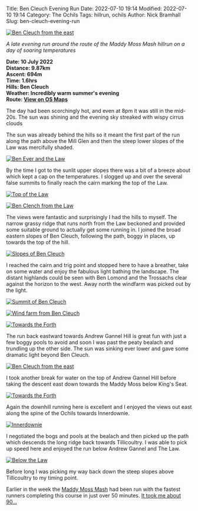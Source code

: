 Title: Ben Cleuch Evening Run
Date: 2022-07-10 19:14
Modified: 2022-07-10 19:14
Category: The Ochils
Tags: hillrun, ochils
Author: Nick Bramhall
Slug: ben-cleuch-evening-run

<a href="https://www.flickr.com/photos/black_friction/52207657968/in/album-72177720304755845/" title="Ben Cleuch from the east"><img src="https://live.staticflickr.com/65535/52207657968_5d3f319d9c_b.jpg" alt="Ben Cleuch from the east"></a>

_A late evening run around the route of the Maddy Moss Mash hillrun on a day of soaring temperatures_

<!--more-->

**Date: 10 July 2022  
Distance: 9.87km  
Ascent: 694m  
Time: 1.6hrs  
Hills: Ben Cleuch  
Weather: Incredibly warm summer's evening  
Route: [View on OS Maps](https://www.invertedworld.co.uk/hillwalking/hillwalk/528)**

The day had been scorchingly hot, and even at 8pm it was still in the mid-20s. The sun was shining and the evening sky streaked with wispy cirrus clouds 

The sun was already behind the hills so it meant the first part of the run along the path above the Mill Glen and then the steep lower slopes of the Law was mercifully shaded.

<a href="https://www.flickr.com/photos/black_friction/52208127800/in/album-72177720304755845/" title="Ben Ever and the Law"><img src="https://live.staticflickr.com/65535/52208127800_08b20b21f5_b.jpg" alt="Ben Ever and the Law"></a>

By the time I got to the sunlit upper slopes there was a bit of a breeze about which kept a cap on the temperatures. I slogged up and over the several false summits to finally reach the cairn marking the top of the Law.

<a href="https://www.flickr.com/photos/black_friction/52206623432/in/album-72177720304755845/" title="Top of the Law"><img src="https://live.staticflickr.com/65535/52206623432_bf8cf56ce6_b.jpg" alt="Top of the Law"></a>

<a href="https://www.flickr.com/photos/black_friction/52208129680/in/album-72177720304755845/" title="Ben Clench from the Law"><img src="https://live.staticflickr.com/65535/52208129680_500cd908e9_b.jpg" alt="Ben Clench from the Law"></a>

The views were fantastic and surprisingly I had the hills to myself. The narrow grassy ridge that runs north from the Law beckoned and provided some suitable ground to actually get some running in. I joined the broad eastern slopes of Ben Cleuch, following the path, boggy in places, up towards the top of the hill.

<a href="https://www.flickr.com/photos/black_friction/52207631386/in/album-72177720304755845/" title="Slopes of Ben Cleuch"><img src="https://live.staticflickr.com/65535/52207631386_95049f3bb1_b.jpg" alt="Slopes of Ben Cleuch"></a>

I reached the cairn and trig point and stopped here to have a breather, take on some water and enjoy the fabulous light bathing the landscape. The distant highlands could be seen with Ben Lomond and the Trossachs clear against the horizon to the west. Away north the windfarm was picked out by the light.

<a href="https://www.flickr.com/photos/black_friction/52206624557/in/album-72177720304755845/" title="Summit of Ben Cleuch"><img src="https://live.staticflickr.com/65535/52206624557_f6250396ea_b.jpg" alt="Summit of Ben Cleuch"></a>

<a href="https://www.flickr.com/photos/black_friction/52207901654/in/album-72177720304755845/" title="Wind farm from Ben Cleuch"><img src="https://live.staticflickr.com/65535/52207901654_ab13f55018_b.jpg" alt="Wind farm from Ben Cleuch"></a>

<a href="https://www.flickr.com/photos/black_friction/52208131655/in/album-72177720304755845/" title="Towards the Forth"><img src="https://live.staticflickr.com/65535/52208131655_ab65ed5994_b.jpg" alt="Towards the Forth"></a>

The run back eastward towards Andrew Gannel Hill is great fun with just a few boggy pools to avoid and soon I was past the peaty bealach and trundling up the other side. The sun was sinking ever lower and gave some dramatic light beyond Ben Cleuch.

<a href="https://www.flickr.com/photos/black_friction/52208134525/in/album-72177720304755845/" title="Ben Cleuch from the east"><img src="https://live.staticflickr.com/65535/52208134525_1432fe00d7_b.jpg" alt="Ben Cleuch from the east"></a>

I took another break for water on the top of Andrew Gannel Hill before taking the descent east down towards the Maddy Moss below King's Seat.

<a href="https://www.flickr.com/photos/black_friction/52206629187/in/album-72177720304755845/" title="Towards the Forth"><img src="https://live.staticflickr.com/65535/52206629187_82db8d5208_b.jpg" alt="Towards the Forth"></a>

Again the downhill running here is excellent and I enjoyed the views out east along the spine of the Ochils towards Innerdownie.

<a href="https://www.flickr.com/photos/black_friction/52207907034/in/album-72177720304755845/" title="Innerdownie"><img src="https://live.staticflickr.com/65535/52207907034_83c3f887e0_b.jpg" alt="Innerdownie"></a>

I negotiated the bogs and pools at the bealach and then picked up the path which descends the long ridge back towards Tillicoultry. I was able to pick up speed here and enjoyed the run below Andrew Gannel and The Law.

<a href="https://www.flickr.com/photos/black_friction/52206630637/in/album-72177720304755845/" title="Below the Law"><img src="https://live.staticflickr.com/65535/52206630637_5714d16e0a_b.jpg" alt="Below the Law"></a>

Before long I was picking my way back down the steep slopes above Tillicoultry to my timing point. 

Earlier in the week the [Maddy Moss Mash](http://www.ochilhillrunners.org.uk/static.aspx?id=mmm) had been run with the fastest runners completing this course in just over 50 minutes. [It took me about 90...](https://www.strava.com/activities/7448356889)

